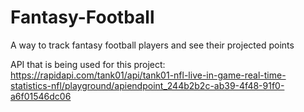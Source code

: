 # Fantasy-Football
A way to track fantasy football players and see their projected points

API that is being used for this project: https://rapidapi.com/tank01/api/tank01-nfl-live-in-game-real-time-statistics-nfl/playground/apiendpoint_244b2b2c-ab39-4f48-91f0-a6f01546dc06